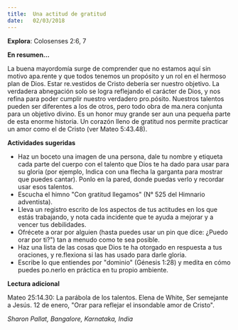 ```yaml
---
title:  Una actitud de gratitud
date:   02/03/2018
---
```


**Explora**: Colosenses 2:6, 7 

**En resumen...**

La buena mayordomía surge de comprender que no estamos aquí sin motivo apa.rente y que todos tenemos un propósito y un rol en el hermoso plan de Dios. Estar re.vestidos de Cristo debería ser nuestro objetivo. La verdadera abnegación solo se logra reflejando el carácter de Dios, y nos refina para poder cumplir nuestro verdadero pro.pósito. Nuestros talentos pueden ser diferentes a los de otros, pero todo obra de ma.nera conjunta para un objetivo divino. Es un honor muy grande ser aun una pequeña parte de esta enorme historia. Un corazón lleno de gratitud nos permite practicar un amor como el de Cristo (ver Mateo 5:43.48). 

**Actividades sugeridas**

- Haz un boceto una imagen de una persona, dale tu nombre y etiqueta cada parte del cuerpo con el talento que Dios te ha dado para usar para su gloria (por ejemplo, Indica con una flecha la garganta para mostrar que puedes cantar). Ponlo en la pared, donde puedas verlo y recordar usar esos talentos. 
- Escucha el himno "Con gratitud llegamos" (N° 525 del Himnario adventista). 
- Lleva un registro escrito de los aspectos de tus actitudes en los que estás trabajando, y nota cada incidente que te ayuda a mejorar y a vencer tus debilidades. 
- Ofrécete a orar por alguien (hasta puedes usar un pin que dice: ¿Puedo orar por ti?") tan a menudo como te sea posible. 
- Haz una lista de las cosas que Dios te ha otorgado en respuesta a tus oraciones, y re.flexiona si las has usado para darle gloria. 
- Escribe lo que entiendes por "dominio" (Génesis 1:28) y medita en cómo puedes po.nerlo en práctica en tu propio ambiente. 

**Lectura adicional**

Mateo 25:14.30: La parábola de los talentos. 
Elena de White, Ser semejante a Jesús. 12 de enero, "Orar para reflejar el insondable amor de Cristo". 

_Sharon Pallat, Bangalore, Karnataka, India_ 